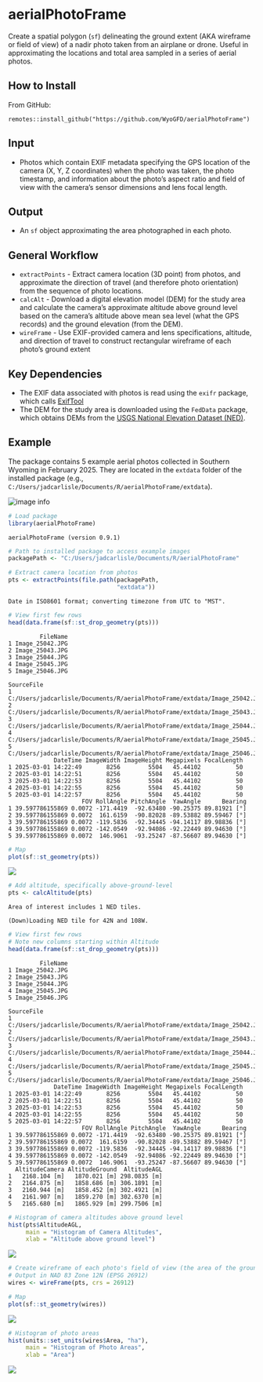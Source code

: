 # aerialPhotoFrame


Create a spatial polygon (`sf`) delineating the ground extent (AKA
wireframe or field of view) of a nadir photo taken from an airplane or
drone. Useful in approximating the locations and total area sampled in a
series of aerial photos.

## How to Install

From GitHub:

    remotes::install_github("https://github.com/WyoGFD/aerialPhotoFrame")

## Input

- Photos which contain EXIF metadata specifying the GPS location of the
  camera (X, Y, Z coordinates) when the photo was taken, the photo
  timestamp, and information about the photo’s aspect ratio and field of
  view with the camera’s sensor dimensions and lens focal length.

## Output

- An `sf` object approximating the area photographed in each photo.

## General Workflow

- `extractPoints` - Extract camera location (3D point) from photos, and
  approximate the direction of travel (and therefore photo orientation)
  from the sequence of photo locations.
- `calcAlt` - Download a digital elevation model (DEM) for the study
  area and calculate the camera’s approximate altitude above ground
  level based on the camera’s altitude above mean sea level (what the
  GPS records) and the ground elevation (from the DEM).
- `wireFrame` - Use EXIF-provided camera and lens specifications,
  altitude, and direction of travel to construct rectangular wireframe
  of each photo’s ground extent

## Key Dependencies

- The EXIF data associated with photos is read using the `exifr`
  package, which calls [ExifTool](https://exiftool.org/)
- The DEM for the study area is downloaded using the `FedData` package,
  which obtains DEMs from the [USGS National Elevation Dataset
  (NED)](https://www.usgs.gov/3d-elevation-program).

## Example

The package contains 5 example aerial photos collected in Southern
Wyoming in February 2025. They are located in the `extdata` folder of
the installed package (e.g.,
`C:/Users/jadcarlisle/Documents/R/aerialPhotoFrame/extdata`).

![image info](ExamplePhotos_Thumbnail.JPG)

``` r
# Load package
library(aerialPhotoFrame)
```

    aerialPhotoFrame (version 0.9.1)

``` r
# Path to installed package to access example images
packagePath <- "C:/Users/jadcarlisle/Documents/R/aerialPhotoFrame"

# Extract camera location from photos
pts <- extractPoints(file.path(packagePath,
                               "extdata"))
```

    Date in ISO8601 format; converting timezone from UTC to "MST".

``` r
# View first few rows
head(data.frame(sf::st_drop_geometry(pts)))
```

             FileName
    1 Image_25042.JPG
    2 Image_25043.JPG
    3 Image_25044.JPG
    4 Image_25045.JPG
    5 Image_25046.JPG
                                                                     SourceFile
    1 C:/Users/jadcarlisle/Documents/R/aerialPhotoFrame/extdata/Image_25042.JPG
    2 C:/Users/jadcarlisle/Documents/R/aerialPhotoFrame/extdata/Image_25043.JPG
    3 C:/Users/jadcarlisle/Documents/R/aerialPhotoFrame/extdata/Image_25044.JPG
    4 C:/Users/jadcarlisle/Documents/R/aerialPhotoFrame/extdata/Image_25045.JPG
    5 C:/Users/jadcarlisle/Documents/R/aerialPhotoFrame/extdata/Image_25046.JPG
                 DateTime ImageWidth ImageHeight Megapixels FocalLength
    1 2025-03-01 14:22:49       8256        5504   45.44102          50
    2 2025-03-01 14:22:51       8256        5504   45.44102          50
    3 2025-03-01 14:22:53       8256        5504   45.44102          50
    4 2025-03-01 14:22:55       8256        5504   45.44102          50
    5 2025-03-01 14:22:57       8256        5504   45.44102          50
                         FOV RollAngle PitchAngle  YawAngle      Bearing
    1 39.597786155869 0.0072 -171.4419  -92.63480 -90.25375 89.81921 [°]
    2 39.597786155869 0.0072  161.6159  -90.82028 -89.53882 89.59467 [°]
    3 39.597786155869 0.0072 -119.5836  -92.34445 -94.14117 89.98836 [°]
    4 39.597786155869 0.0072 -142.0549  -92.94086 -92.22449 89.94630 [°]
    5 39.597786155869 0.0072  146.9061  -93.25247 -87.56607 89.94630 [°]

``` r
# Map
plot(sf::st_geometry(pts))
```

![](README_files/figure-commonmark/unnamed-chunk-1-1.png)

``` r
# Add altitude, specifically above-ground-level
pts <- calcAltitude(pts)
```

    Area of interest includes 1 NED tiles.

    (Down)Loading NED tile for 42N and 108W.

``` r
# View first few rows
# Note new columns starting within Altitude
head(data.frame(sf::st_drop_geometry(pts)))
```

             FileName
    1 Image_25042.JPG
    2 Image_25043.JPG
    3 Image_25044.JPG
    4 Image_25045.JPG
    5 Image_25046.JPG
                                                                     SourceFile
    1 C:/Users/jadcarlisle/Documents/R/aerialPhotoFrame/extdata/Image_25042.JPG
    2 C:/Users/jadcarlisle/Documents/R/aerialPhotoFrame/extdata/Image_25043.JPG
    3 C:/Users/jadcarlisle/Documents/R/aerialPhotoFrame/extdata/Image_25044.JPG
    4 C:/Users/jadcarlisle/Documents/R/aerialPhotoFrame/extdata/Image_25045.JPG
    5 C:/Users/jadcarlisle/Documents/R/aerialPhotoFrame/extdata/Image_25046.JPG
                 DateTime ImageWidth ImageHeight Megapixels FocalLength
    1 2025-03-01 14:22:49       8256        5504   45.44102          50
    2 2025-03-01 14:22:51       8256        5504   45.44102          50
    3 2025-03-01 14:22:53       8256        5504   45.44102          50
    4 2025-03-01 14:22:55       8256        5504   45.44102          50
    5 2025-03-01 14:22:57       8256        5504   45.44102          50
                         FOV RollAngle PitchAngle  YawAngle      Bearing
    1 39.597786155869 0.0072 -171.4419  -92.63480 -90.25375 89.81921 [°]
    2 39.597786155869 0.0072  161.6159  -90.82028 -89.53882 89.59467 [°]
    3 39.597786155869 0.0072 -119.5836  -92.34445 -94.14117 89.98836 [°]
    4 39.597786155869 0.0072 -142.0549  -92.94086 -92.22449 89.94630 [°]
    5 39.597786155869 0.0072  146.9061  -93.25247 -87.56607 89.94630 [°]
      AltitudeCamera AltitudeGround  AltitudeAGL
    1   2168.104 [m]   1870.021 [m] 298.0835 [m]
    2   2164.875 [m]   1858.686 [m] 306.1891 [m]
    3   2160.944 [m]   1858.452 [m] 302.4921 [m]
    4   2161.907 [m]   1859.270 [m] 302.6370 [m]
    5   2165.680 [m]   1865.929 [m] 299.7506 [m]

``` r
# Histogram of camera altitudes above ground level
hist(pts$AltitudeAGL,
     main = "Histogram of Camera Altitudes",
     xlab = "Altitude above ground level")
```

![](README_files/figure-commonmark/unnamed-chunk-2-1.png)

``` r
# Create wireframe of each photo's field of view (the area of the ground photographed)
# Output in NAD 83 Zone 12N (EPSG 26912)
wires <- wireFrame(pts, crs = 26912)

# Map
plot(sf::st_geometry(wires))
```

![](README_files/figure-commonmark/unnamed-chunk-3-1.png)

``` r
# Histogram of photo areas
hist(units::set_units(wires$Area, "ha"),
     main = "Histogram of Photo Areas",
     xlab = "Area")
```

![](README_files/figure-commonmark/unnamed-chunk-3-2.png)
